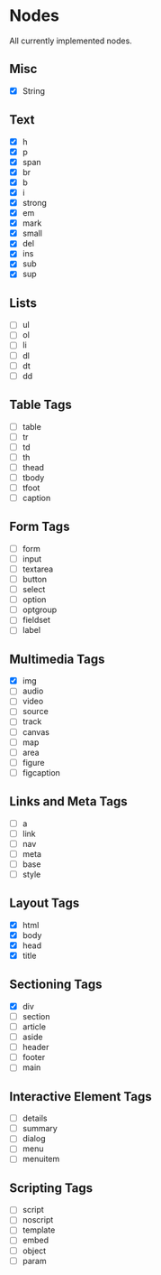 # Nodes

All currently implemented nodes.

## Misc

- [x] String

## Text

- [x] h
- [x] p
- [x] span
- [x] br
- [x] b
- [x] i
- [x] strong
- [x] em
- [x] mark
- [x] small
- [x] del
- [x] ins
- [x] sub
- [x] sup

## Lists

- [ ] ul
- [ ] ol
- [ ] li
- [ ] dl
- [ ] dt
- [ ] dd

## Table Tags

- [ ] table
- [ ] tr
- [ ] td
- [ ] th
- [ ] thead
- [ ] tbody
- [ ] tfoot
- [ ] caption

## Form Tags

- [ ] form
- [ ] input
- [ ] textarea
- [ ] button
- [ ] select
- [ ] option
- [ ] optgroup
- [ ] fieldset
- [ ] label

## Multimedia Tags

- [x] img
- [ ] audio
- [ ] video
- [ ] source
- [ ] track
- [ ] canvas
- [ ] map
- [ ] area
- [ ] figure
- [ ] figcaption

## Links and Meta Tags

- [ ] a
- [ ] link
- [ ] nav
- [ ] meta
- [ ] base
- [ ] style

## Layout Tags

- [x] html
- [x] body
- [x] head
- [x] title

## Sectioning Tags

- [x] div
- [ ] section
- [ ] article
- [ ] aside
- [ ] header
- [ ] footer
- [ ] main

## Interactive Element Tags

- [ ] details
- [ ] summary
- [ ] dialog
- [ ] menu
- [ ] menuitem

## Scripting Tags

- [ ] script
- [ ] noscript
- [ ] template
- [ ] embed
- [ ] object
- [ ] param
